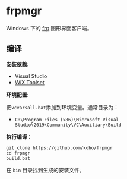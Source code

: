 # frpmgr

Windows 下的 [frp](https://github.com/fatedier/frp) 图形界面客户端。

## 编译
**安装依赖**:
- Visual Studio
- [WiX Toolset](https://wixtoolset.org/)

**环境配置**:

把`vcvarsall.bat`添加到环境变量。通常目录为：
- `C:\Program Files (x86)\Microsoft Visual Studio\2019\Community\VC\Auxiliary\Build`

**执行编译**：

```shell script
git clone https://github.com/koho/frpmgr
cd frpmgr
build.bat
```

在 `bin` 目录找到生成的安装文件。